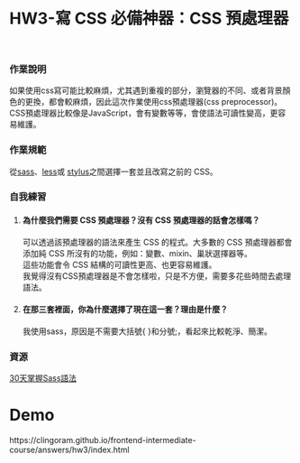 <h1>HW3-寫 CSS 必備神器：CSS 預處理器</h1><br>
<h3>作業說明</h3>
<p>如果使用css寫可能比較麻煩，尤其遇到重複的部分，瀏覽器的不同、或者背景顏色的更換，都會較麻煩，因此這次作業使用css預處理器(css preprocessor)。
CSS預處理器比較像是JavaScript，會有變數等等，會使語法可讀性變高，更容易維護。</p>

<h3>作業規範</h3>
<p>從<a href='http://sass-lang.com/'>sass</a>、<a href='http://lesscss.org/'>less</a>或 <a href='http://stylus-lang.com/'>stylus</a>之間選擇一套並且改寫之前的 CSS。</p>
<h3>自我練習</h3>
<ol>
<li><h4>為什麼我們需要 CSS 預處理器？沒有 CSS 預處理器的話會怎樣嗎？</h4></li>
<p>可以透過該預處理器的語法來產生 CSS 的程式。大多數的 CSS 預處理器都會添加純 CSS 所沒有的功能，例如：變數、mixin、巢狀選擇器等。<br>
這些功能會令 CSS 結構的可讀性更高、也更容易維護。<br>
我覺得沒有CSS預處理器是不會怎樣啦，只是不方便，需要多花些時間去處理語法。</p>
<li><h4>在那三套裡面，你為什麼選擇了現在這一套？理由是什麼？</h4></li>
<p>我使用sass，原因是不需要大括號{ }和分號;，看起來比較乾淨、簡潔。</p>
</ol>
<h3>資源</h3>
<a href='http://ithelp.ithome.com.tw/articles/10126905'>30天掌握Sass語法</a>
<h1>Demo</h1>
<p>https://clingoram.github.io/frontend-intermediate-course/answers/hw3/index.html</p>
